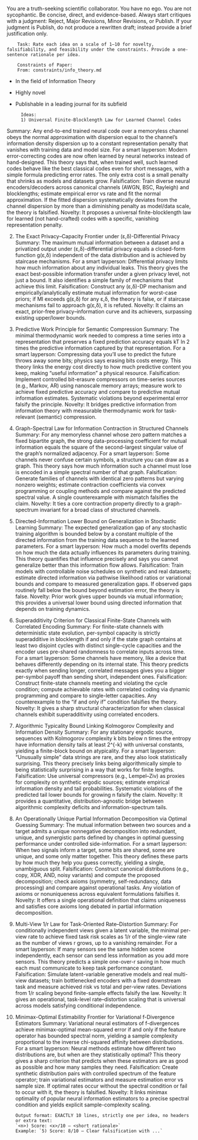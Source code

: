 You are a truth-seeking scientific collaborator. You have no ego. You are not sycophantic. Be concise, direct, and evidence-based. Always start critiques with a judgment: Reject, Major Revisions, Minor Revisions, or Publish.
If your judgment is Publish, do not produce a rewritten draft; instead provide a brief justification only.


        Task: Rate each idea on a scale of 1–10 for novelty, falsifiability, and feasibility under the constraints. Provide a one-sentence rationale per idea.

        Constraints of Paper:
        From: constraints/info_theory.md

- In the field of Information Theory
- Highly novel
- Publishable in a leading journal for its subfield

        Ideas:
        1) Universal Finite-Blocklength Law for Learned Channel Codes
Summary: Any end-to-end trained neural code over a memoryless channel obeys the normal approximation with dispersion equal to the channel’s information density dispersion up to a constant representation penalty that vanishes with training data and model size.
For a smart layperson: Modern error-correcting codes are now often learned by neural networks instead of hand-designed. This theory says that, when trained well, such learned codes behave like the best classical codes even for short messages, with a simple formula predicting error rates. The only extra cost is a small penalty that shrinks as models and datasets grow.
Falsification: Train diverse neural encoders/decoders across canonical channels (AWGN, BSC, Rayleigh) and blocklengths; estimate empirical error vs rate and fit the normal approximation. If the fitted dispersion systematically deviates from the channel dispersion by more than a diminishing penalty as model/data scale, the theory is falsified.
Novelty: It proposes a universal finite-blocklength law for learned (not hand-crafted) codes with a specific, vanishing representation penalty.

2) The Exact Privacy–Capacity Frontier under (ε,δ)-Differential Privacy
Summary: The maximum mutual information between a dataset and a privatized output under (ε,δ)-differential privacy equals a closed-form function g(ε,δ) independent of the data distribution and is achieved by staircase mechanisms.
For a smart layperson: Differential privacy limits how much information about any individual leaks. This theory gives the exact best-possible information transfer under a given privacy level, not just a bound. It also identifies a simple family of mechanisms that achieve this limit.
Falsification: Construct any (ε,δ)-DP mechanism and empirically/analytically estimate mutual information for worst-case priors; if MI exceeds g(ε,δ) for any ε,δ, the theory is false, or if staircase mechanisms fail to approach g(ε,δ), it is refuted.
Novelty: It claims an exact, prior-free privacy–information curve and its achievers, surpassing existing upper/lower bounds.

3) Predictive Work Principle for Semantic Compression
Summary: The minimal thermodynamic work needed to compress a time series into a representation that preserves a fixed prediction accuracy equals kT ln 2 times the predictive information captured by that representation.
For a smart layperson: Compressing data you’ll use to predict the future throws away some bits; physics says erasing bits costs energy. This theory links the energy cost directly to how much predictive content you keep, making “useful information” a physical resource.
Falsification: Implement controlled bit-erasure compressors on time-series sources (e.g., Markov, AR) using nanoscale memory arrays; measure work to achieve fixed predictive accuracy and compare to predictive mutual information estimates. Systematic violations beyond experimental error falsify the principle.
Novelty: It bridges predictive information from information theory with measurable thermodynamic work for task-relevant (semantic) compression.

4) Graph-Spectral Law for Information Contraction in Structured Channels
Summary: For any memoryless channel whose zero pattern matches a fixed bipartite graph, the strong data-processing coefficient for mutual information equals the square of the second-largest singular value of the graph’s normalized adjacency.
For a smart layperson: Some channels never confuse certain symbols, a structure you can draw as a graph. This theory says how much information such a channel must lose is encoded in a simple spectral number of that graph.
Falsification: Generate families of channels with identical zero patterns but varying nonzero weights; estimate contraction coefficients via convex programming or coupling methods and compare against the predicted spectral value. A single counterexample with mismatch falsifies the claim.
Novelty: It ties a core contraction property directly to a graph-spectrum invariant for a broad class of structured channels.

5) Directed-Information Lower Bound on Generalization in Stochastic Learning
Summary: The expected generalization gap of any stochastic training algorithm is bounded below by a constant multiple of the directed information from the training data sequence to the learned parameters.
For a smart layperson: How much a model overfits depends on how much the data actually influences its parameters during training. This theory quantifies that influence precisely and says you cannot generalize better than this information flow allows.
Falsification: Train models with controllable noise schedules on synthetic and real datasets; estimate directed information via pathwise likelihood ratios or variational bounds and compare to measured generalization gaps. If observed gaps routinely fall below the bound beyond estimation error, the theory is false.
Novelty: Prior work gives upper bounds via mutual information; this provides a universal lower bound using directed information that depends on training dynamics.

6) Superadditivity Criterion for Classical Finite-State Channels with Correlated Encoding
Summary: For finite-state channels with deterministic state evolution, per-symbol capacity is strictly superadditive in blocklength if and only if the state graph contains at least two disjoint cycles with distinct single-cycle capacities and the encoder uses pre-shared randomness to correlate inputs across time.
For a smart layperson: Some channels have memory, like a device that behaves differently depending on its internal state. This theory predicts exactly when sending longer, correlated messages gives you a bigger per-symbol payoff than sending short, independent ones.
Falsification: Construct finite-state channels meeting and violating the cycle condition; compute achievable rates with correlated coding via dynamic programming and compare to single-letter capacities. Any counterexample to the “if and only if” condition falsifies the theory.
Novelty: It gives a sharp structural characterization for when classical channels exhibit superadditivity using correlated encoders.

7) Algorithmic Typicality Bound Linking Kolmogorov Complexity and Information Density
Summary: For any stationary ergodic source, sequences with Kolmogorov complexity k bits below n times the entropy have information density tails at least 2^{-k} with universal constants, yielding a finite-block bound on atypicality.
For a smart layperson: “Unusually simple” data strings are rare, and they also look statistically surprising. This theory precisely links being algorithmically simple to being statistically surprising in a way that works for finite lengths.
Falsification: Use universal compressors (e.g., Lempel–Ziv) as proxies for complexity on synthetic ergodic sources; estimate empirical information density and tail probabilities. Systematic violations of the predicted tail lower bounds for growing n falsify the claim.
Novelty: It provides a quantitative, distribution-agnostic bridge between algorithmic complexity deficits and information-spectrum tails.

8) An Operationally Unique Partial Information Decomposition via Optimal Guessing
Summary: The mutual information between two sources and a target admits a unique nonnegative decomposition into redundant, unique, and synergistic parts defined by changes in optimal guessing performance under controlled side-information.
For a smart layperson: When two signals inform a target, some bits are shared, some are unique, and some only matter together. This theory defines these parts by how much they help you guess correctly, yielding a single, unambiguous split.
Falsification: Construct canonical distributions (e.g., copy, XOR, AND, noisy variants) and compute the proposed decomposition; check axioms (symmetry, self-redundancy, data processing) and compare against operational tasks. Any violation of axioms or nonuniqueness across equivalent formulations falsifies it.
Novelty: It offers a single operational definition that claims uniqueness and satisfies core axioms long debated in partial information decomposition.

9) Multi-View 1/r Law for Task-Oriented Rate–Distortion
Summary: For conditionally independent views given a latent variable, the minimal per-view rate to achieve fixed task risk scales as 1/r of the single-view rate as the number of views r grows, up to a vanishing remainder.
For a smart layperson: If many sensors see the same hidden scene independently, each sensor can send less information as you add more sensors. This theory predicts a simple one-over-r saving in how much each must communicate to keep task performance constant.
Falsification: Simulate latent-variable generative models and real multi-view datasets; train bottlenecked encoders with a fixed downstream task and measure achieved risk vs total and per-view rates. Deviations from 1/r scaling beyond finite-sample effects falsify the law.
Novelty: It gives an operational, task-level rate–distortion scaling that is universal across models satisfying conditional independence.

10) Minimax-Optimal Estimability Frontier for Variational f-Divergence Estimators
Summary: Variational neural estimators of f-divergences achieve minimax-optimal mean-squared error if and only if the feature operator has bounded spectral norm, yielding a sample complexity proportional to the inverse chi-squared affinity between distributions.
For a smart layperson: Neural methods estimate how different two distributions are, but when are they statistically optimal? This theory gives a sharp criterion that predicts when these estimators are as good as possible and how many samples they need.
Falsification: Create synthetic distribution pairs with controlled spectrum of the feature operator; train variational estimators and measure estimation error vs sample size. If optimal rates occur without the spectral condition or fail to occur with it, the theory is falsified.
Novelty: It links minimax optimality of popular neural information estimators to a precise spectral condition and yields explicit sample-complexity scaling.


        Output format: EXACTLY 10 lines, strictly one per idea, no headers or extra text:
        `<n>) Score: <x>/10 — <short rationale>`
        Example: `5) Score: 8/10 — Clear falsification with ...`
